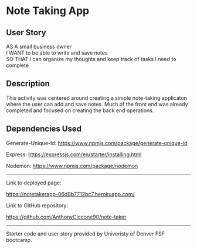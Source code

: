 # Note Taking App

## User Story
AS A small business owner<br>
I WANT to be able to write and save notes<br>
SO THAT I can organize my thoughts and keep track of tasks I need to complete

## Description
This activity was centered around creating a simple note-taking applicaton where the user can add and save notes. Much of the front end was already completed and focused on creating the back end operations.

## Dependencies Used
Generate-Unique-Id: https://www.npmjs.com/package/generate-unique-id

Express: https://expressjs.com/en/starter/installing.html

Nodemon: https://www.npmjs.com/package/nodemon
<hr>
Link to deployed page:

https://notetakerapp-06d8b7712bc7.herokuapp.com/

Link to GitHub repository: 

https://github.com/AnthonyCiccone90/note-taker

<hr>
Starter code and user story provided by Univeristy of Denver FSF bootcamp.